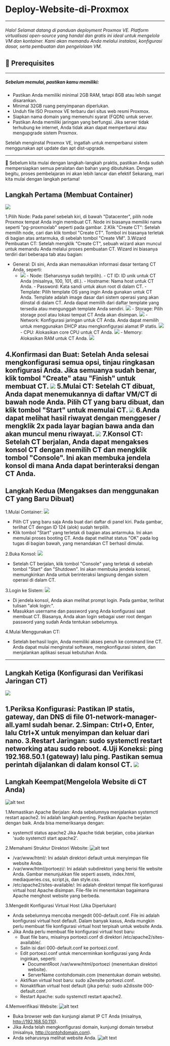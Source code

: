 # Deploy-Website-di-Proxmox
---
###### Halo! Selamat datang di panduan deployment Proxmox VE. Platform virtualisasi open-source yang handal dan gratis ini ideal untuk mengelola VM dan kontainer. Kami akan memandu Anda melalui instalasi, konfigurasi dasar, serta pembuatan dan pengelolaan VM.

## 📌 Prerequisites
---
##### Sebelum memulai, pastikan kamu memiliki:
- Pastikan Anda memiliki minimal 2GB RAM, tetapi 8GB atau lebih sangat disarankan.
- Minimal 32GB ruang penyimpanan diperlukan.
- Unduh file ISO Proxmox VE terbaru dari situs web resmi Proxmox.
- Siapkan nama domain yang memenuhi syarat (FQDN) untuk server.
- Pastikan Anda memiliki jaringan yang berfungsi. Jika server tidak terhubung ke internet, Anda tidak akan dapat memperbarui atau mengupgrade sistem Proxmox.

Setelah menginstal Proxmox VE, ingatlah untuk memperbarui sistem menggunakan apt update dan apt dist-upgrade.

---

📌 Sebelum kita mulai dengan langkah-langkah praktis, pastikan Anda sudah mempersiapkan semua peralatan dan bahan yang dibutuhkan. Dengan begitu, proses pembelajaran ini akan lebih lancar dan efektif
Sekarang, mari kita mulai dengan langkah pertama!

## Langkah Pertama (Membuat Container)

<img src="Membuat_container.png" lebar="500" />

1.Pilih Node: Pada panel sebelah kiri, di bawah "Datacenter", pilih node Proxmox tempat Anda ingin membuat CT. Node ini biasanya memiliki nama seperti "pg-proxmoxlab" seperti pada gambar.
2.Klik "Create CT": Setelah memilih node, cari dan klik tombol "Create CT". Tombol ini biasanya terletak di bagian atas antarmuka, di sebelah tombol "Create VM".
3.Wizard Pembuatan CT: Setelah mengklik "Create CT", sebuah wizard akan muncul untuk memandu Anda melalui proses pembuatan CT. Wizard ini biasanya terdiri dari beberapa tab atau bagian:
- General: Di sini, Anda akan memasukkan informasi dasar tentang CT Anda, seperti:
    - <img src="membuat-pass-container.png" lebar="500" />
        - Node: (Seharusnya sudah terpilih).
        - CT ID: ID unik untuk CT Anda (misalnya, 100, 101, dll.).
        - Hostname: Nama host untuk CT Anda.
        - Password: Kata sandi untuk akun root di dalam CT.
        - Template: Pilih template OS yang ingin Anda gunakan untuk CT Anda. Template adalah image dasar dari sistem operasi yang akan diinstal di dalam CT. Anda dapat memilih dari daftar template yang tersedia atau mengunggah template Anda sendiri.
        <img src="mergatur-tamplate.png" lebar="500" />
        - Storage: Pilih storage pool atau lokasi tempat CT Anda akan disimpan.
        <img src="mengatur-penyimpanan.png" lebar="500" />      
        - Network: Konfigurasi jaringan untuk CT Anda. Anda dapat memilih untuk menggunakan DHCP atau mengkonfigurasi alamat IP statis.
       <img src="memberikan-ip-url.png" lebar="500" />
        - CPU: Alokasikan core CPU untuk CT Anda.
          <img src="mengatur-cpu.png" lebar="500" />
        - Memory: Alokasikan RAM untuk CT Anda.
          <img src="mengatur-ram.png" lebar="500" />
    

4.Konfirmasi dan Buat: Setelah Anda selesai mengkonfigurasi semua opsi, tinjau ringkasan konfigurasi Anda. Jika semuanya sudah benar, klik tombol "Create" atau "Finish" untuk membuat CT.
<img src="confirm.png" lebar="500" />
5.Mulai CT: Setelah CT dibuat, Anda dapat menemukannya di daftar VM/CT di bawah node Anda. Pilih CT yang baru dibuat, dan klik tombol "Start" untuk memulai CT.
<img src="menyalakan.png" lebar="500" />
6.Anda dapat melihat hasil riwayat dengan menggeser / mengklik 2x pada layar bagian bawa anda dan akan muncul menu riwayat.
<img src="riwayat-pembuatan.png" lebar="500" />
7.Konsol CT: Setelah CT berjalan, Anda dapat mengakses konsol CT dengan memilih CT dan mengklik tombol "Console". Ini akan membuka jendela konsol di mana Anda dapat berinteraksi dengan CT Anda.
---
## Langkah Kedua (Mengakses dan menggunakan CT yang Baru Dibuat)
1.Mulai Container:
<img src="menyalakan.png" lebar="500" />
- Pilih CT yang baru saja Anda buat dari daftar di panel kiri. Pada gambar, terlihat CT dengan ID 124 (alok) sudah terpilih.
- Klik tombol "Start" yang terletak di bagian atas antarmuka. Ini akan memulai proses booting CT. Anda dapat melihat status "OK" pada log tugas di bagian bawah, yang menandakan CT berhasil dimulai.

2.Buka Konsol: 
<img src="login-dengan-sandi.png" lebar="500" />
- Setelah CT berjalan, klik tombol "Console" yang terletak di sebelah tombol "Start" dan "Shutdown". Ini akan membuka jendela konsol, memungkinkan Anda untuk berinteraksi langsung dengan sistem operasi di dalam CT.

3.Login ke Sistem:
<img src="login-dengan-sandi.png" lebar="500" />
- Di jendela konsol, Anda akan melihat prompt login. Pada gambar, terlihat tulisan "alok login:".
- Masukkan username dan password yang Anda konfigurasi saat membuat CT. Biasanya, Anda akan login sebagai user root dengan password yang sudah Anda tentukan sebelumnya.

4.Mulai Menggunakan CT:
- Setelah berhasil login, Anda memiliki akses penuh ke command line CT. Anda dapat mulai menginstal software, mengkonfigurasi sistem, dan menjalankan aplikasi sesuai kebutuhan Anda.
---

## Langkah Ketiga (Konfigurasi dan Verifikasi Jaringan CT)
<img src="mengatur-netword.png" lebar="500" />

1.Periksa Konfigurasi: Pastikan IP statis, gateway, dan DNS di file 01-network-manager-all.yaml sudah benar.
2.Simpan: Ctrl+O, Enter, lalu Ctrl+X untuk menyimpan dan keluar dari nano.
3.Restart Jaringan: sudo systemctl restart networking atau sudo reboot.
4.Uji Koneksi: ping 192.168.50.1 (gateway) lalu ping. Pastikan semua perintah dijalankan di dalam konsol CT.
<img src="melakukan-ping.png" lebar="500" />
---

## Langkah Keempat(Mengelola Website di CT Anda)
![alt text](https://github.com/arzisukajs/Tutorial-Deploy-Proxmox/blob/main/gambar-4.png?raw=true)

1.Memastikan Apache Berjalan: Anda sebelumnya menjalankan systemctl restart apache2. Ini adalah langkah penting. Pastikan Apache berjalan dengan baik. Anda bisa memeriksanya dengan: 
- systemctl status apache2
Jika Apache tidak berjalan, coba jalankan 'sudo systemctl start apache2'.

2.Memahami Struktur Direktori Website:
![alt text](https://github.com/arzisukajs/Tutorial-Deploy-Proxmox/blob/main/direktori.png?raw=true)
- /var/www/html/: Ini adalah direktori default untuk menyimpan file website Anda.
- /var/www/html/portoezi/: Ini adalah subdirektori yang berisi file website Anda. Gambar menunjukkan file seperti assets, index.html, mediaqueries.css, script.js, dan style.css.
- /etc/apache2/sites-available/: Ini adalah direktori tempat file konfigurasi virtual host Apache disimpan. File-file ini menentukan bagaimana Apache menghost website yang berbeda.

3.Mengedit Konfigurasi Virtual Host (Jika Diperlukan)
- Anda sebelumnya mencoba mengedit 000-default.conf. File ini adalah konfigurasi virtual host default. Dalam banyak kasus, Anda mungkin perlu membuat file konfigurasi virtual host terpisah untuk website Anda.
- Jika Anda perlu membuat file konfigurasi virtual host baru:
    - Buat file baru, misalnya portoezi.conf di direktori /etc/apache2/sites-available/.
    - Salin isi dari 000-default.conf ke portoezi.conf.
    - Edit portoezi.conf untuk mencerminkan konfigurasi yang Anda inginkan, seperti:
        - DocumentRoot /var/www/html/portoezi (menentukan direktori website).
        - ServerName contohdomain.com (menentukan domain website).
    - Aktifkan virtual host baru: sudo a2ensite portoezi.conf.
    - Nonaktifkan virtual host default (jika perlu): sudo a2dissite 000-default.conf.
    - Restart Apache: sudo systemctl restart apache2.

4.Memverifikasi Website: 
![alt text](https://github.com/arzisukajs/Tutorial-Deploy-Proxmox/blob/main/ubuntu.jpeg?raw=true)
- Buka browser web dan kunjungi alamat IP CT Anda (misalnya, http://192.168.50.110).
- Jika Anda telah mengkonfigurasi domain, kunjungi domain tersebut (misalnya, http://contohdomain.com).
- Anda seharusnya melihat website Anda.
![alt text](https://github.com/arzisukajs/Tutorial-Deploy-Proxmox/blob/main/hasil.jpeg?raw=true)

